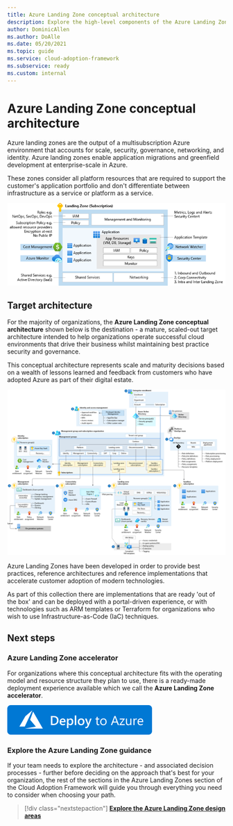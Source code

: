 ```yaml
---
title: Azure Landing Zone conceptual architecture
description: Explore the high-level components of the Azure Landing Zone architecture.
author: DominicAllen
ms.author: DoAlle
ms.date: 05/20/2021
ms.topic: guide
ms.service: cloud-adoption-framework
ms.subservice: ready
ms.custom: internal
---
```


# Azure Landing Zone conceptual architecture

Azure landing zones are the output of a multisubscription Azure environment that accounts for scale, security, governance, networking, and identity. Azure landing zones enable application migrations and greenfield development at enterprise-scale in Azure.

These zones consider all platform resources that are required to support the customer's application portfolio and don't differentiate between infrastructure as a service or platform as a service.

![Diagram that shows a landing zone design.](../enterprise-scale/media/lz-design.png)

## Target architecture

For the majority of organizations, the **Azure Landing Zone conceptual architecture** shown below is the destination - a mature, scaled-out target architecture intended to help organizations operate successful cloud environments that drive their business whilst maintaining best practice security and governance.

This conceptual architecture represents scale and maturity decisions based on a wealth of lessons learned and feedback from customers who have adopted Azure as part of their digital estate.

![Azure Landing Zone conceptual architecture diagram](../enterprise-scale/media/ns-arch-cust-expanded.png)

Azure Landing Zones have been developed  in order to provide best practices, reference architectures and reference implementations that accelerate customer adoption of modern technologies.

As part of this collection there are implementations that are ready 'out of the box' and can be deployed with a portal-driven experience, or with technologies such as ARM templates or Terraform for organizations who wish to use Infrastructure-as-Code (IaC) techniques.

## Next steps

### Azure Landing Zone accelerator

For organizations where this conceptual architecture fits with the operating model and resource structure they plan to use, there is a ready-made deployment experience available which we call the **Azure Landing Zone accelerator**.
 
[![DTA-Button-ALZ](https://raw.githubusercontent.com/Azure/azure-quickstart-templates/master/1-CONTRIBUTION-GUIDE/images/deploytoazure.svg?sanitize=true)](https://github.com/Azure/Enterprise-Scale/blob/main/docs/reference/adventureworks/README.md)

### Explore the Azure Landing Zone guidance

If your team needs to explore the architecture - and associated decision processes - further before deciding on the approach that's best for your organization, the rest of the sections in the Azure Landing Zones section of the Cloud Adoption Framework will guide you through everything you need to consider when choosing your path.

> [!div class="nextstepaction"]
> [**Explore the Azure Landing Zone design areas**](./design-areas.md)
